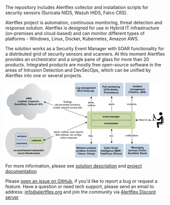 The repository includes Alertflex collector and installation scripts for security sensors (Suricata NIDS, Wazuh HIDS, Falco CRS). 

Alertflex project is automation, continuous monitoring, threat detection and response solution. Alertflex is designed for use in Hybrid IT infrastructure (on-premises and cloud-based) and can monitor different types of platforms - Windows, Linux, Docker, Kubernetes, Amazon AWS.

The solution works as a Security Event Manager with SOAR functionality for a distributed grid of security sensors and scanners. At this moment Alertflex provides an orchestrator and a single pane of glass for more than 20 products. Integrated products are mostly free open-source software in the areas of Intrusion Detection and DevSecOps, which can be unified by Alertflex into one or several projects.

![](https://github.com/alertflex/altprobe/blob/master/img/hld-arch.png)

For more information, please see [solution description](https://alertflex.github.io/solution.html) and [project documentation](https://alertflex.github.io/doc/index.html)

Please [open an issue on GitHub](https://github.com/alertflex/altprobe/issues), if you'd like to report a bug or request a feature. 
Have a question or need tech support, please send an email to address: info@alertflex.org
and join the community via [Alertflex Discord server](https://discord.gg/wDSz7rDMWv)
